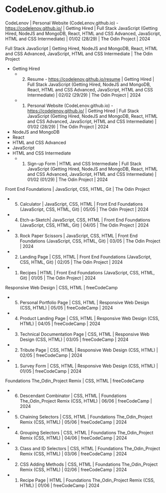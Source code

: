 # CodeLenov.github.io
CodeLenov | Personal Website (CodeLenov.github.io) - https://codelenov.github.io/ | Getting Hired | Full Stack JavaScript (Getting Hired, NodeJS and MongoDB, React, HTML and CSS Advanced, JavaScript, HTML and CSS Intermediate) | 01/02 (28/29) | The Odin Project | 2024

Full Stack JavaScript | Getting Hired, NodeJS and MongoDB, React, HTML and CSS Advanced, JavaScript, HTML and CSS Intermediate | The Odin Project
- Getting Hired
	- 2. Resume - https://codelenov.github.io/resume | Getting Hired | Full Stack JavaScript (Getting Hired, NodeJS and MongoDB, React, HTML and CSS Advanced, JavaScript, HTML and CSS Intermediate) | 02/02 (29/29) | The Odin Project | 2024
	- 1. Personal Website (CodeLenov.github.io) - https://codelenov.github.io/ | Getting Hired | Full Stack JavaScript (Getting Hired, NodeJS and MongoDB, React, HTML and CSS Advanced, JavaScript, HTML and CSS Intermediate) | 01/02 (28/29) | The Odin Project | 2024
- NodeJS and MongoDB
- React
- HTML and CSS Advanced
- JavaScript
- HTML and CSS Intermediate
	- 1. Sign-up Form | HTML and CSS Intermediate | Full Stack JavaScript (Getting Hired, NodeJS and MongoDB, React, HTML and CSS Advanced, JavaScript, HTML and CSS Intermediate) | 01/02 (01/29) | The Odin Project | 2024

Front End Foundations | JavaScript, CSS, HTML, Git | The Odin Project
-	5. Calculator | JavaScript, CSS, HTML | Front End Foundations (JavaScript, CSS, HTML, Git) | 05/05 | The Odin Project | 2024
-	4. Etch-a-Sketch| JavaScript, CSS, HTML | Front End Foundations (JavaScript, CSS, HTML, Git) | 04/05 | The Odin Project | 2024
-	3. Rock Paper Scissors | JavaScript, CSS, HTML | Front End Foundations (JavaScript, CSS, HTML, Git) | 03/05 | The Odin Project | 2024
-	2. Landing Page | CSS, HTML | Front End Foundations (JavaScript, CSS, HTML, Git) | 02/05 | The Odin Project | 2024
-	1. Recipes | HTML | Front End Foundations (JavaScript, CSS, HTML, Git) | 01/05 | The Odin Project | 2024

Responsive Web Design | CSS, HTML | freeCodeCamp
-	5. Personal Portfolio Page | CSS, HTML | Responsive Web Design (CSS, HTML) | 05/05 | freeCodeCamp | 2024
-	4. Product Landing Page | CSS, HTML | Responsive Web Design (CSS, HTML) | 04/05 | freeCodeCamp | 2024
-	3. Technical Documentation Page | CSS, HTML | Responsive Web Design (CSS, HTML) | 03/05 | freeCodeCamp | 2024
-	2. Tribute Page | CSS, HTML | Responsive Web Design (CSS, HTML) | 02/05 | freeCodeCamp | 2024
-	1. Survey Form | CSS, HTML | Responsive Web Design (CSS, HTML) | 01/05 | freeCodeCamp | 2024

Foundations The_Odin_Project Remix | CSS, HTML | freeCodeCamp
-	6. Descendant Combinator | CSS, HTML | Foundations The_Odin_Project Remix (CSS, HTML) | 06/06 | freeCodeCamp | 2024
-	5. Chaining Selectors | CSS, HTML | Foundations The_Odin_Project Remix (CSS, HTML) | 05/06 | freeCodeCamp | 2024
-	4. Grouping Selectors | CSS, HTML | Foundations The_Odin_Project Remix (CSS, HTML) | 04/06 | freeCodeCamp | 2024
-	3. Class and ID Selectors | CSS, HTML | Foundations The_Odin_Project Remix (CSS, HTML) | 03/06 | freeCodeCamp | 2024
-	2. CSS Adding Methods | CSS, HTML | Foundations The_Odin_Project Remix (CSS, HTML) | 02/06 | freeCodeCamp | 2024
-	1. Recipe Page | HTML | Foundations The_Odin_Project Remix (CSS, HTML) | 01/06 | freeCodeCamp | 2024
